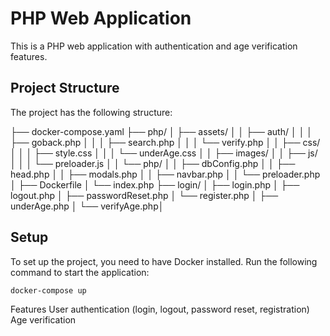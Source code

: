 # PHP Web Application

This is a PHP web application with authentication and age verification features.

## Project Structure

The project has the following structure:

├── docker-compose.yaml 
├── php/ │ 
├── assets/ │ 
│ ├── auth/ │ 
│ │ ├── goback.php │ 
│ │ ├── search.php │ 
│ │ └── verify.php │ 
│ ├── css/ │ 
│ │ ├── style.css │ 
│ │ └── underAge.css │ 
│ ├── images/ │ 
│ ├── js/ │ 
│ │ └── preloader.js │ 
│ └── php/ │ 
│ ├── dbConfig.php │
│ ├── head.php │ 
│ ├── modals.php │ 
│ ├── navbar.php │ 
│ └── preloader.php │ 
├── Dockerfile │ 
└── index.php 
├── login/ │ 
├── login.php │ 
├── logout.php │ 
├── passwordReset.php │ 
└── register.php │ 
├── underAge.php │ 
└── verifyAge.php│ 

## Setup

To set up the project, you need to have Docker installed. Run the following command to start the application:

```sh
docker-compose up
```

Features
User authentication (login, logout, password reset, registration)
Age verification
```
